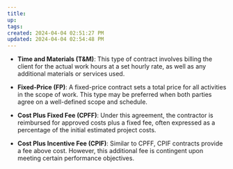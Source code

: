 ```yaml
---
title:
up: 
tags: 
created: 2024-04-04 02:51:27 PM
updated: 2024-04-04 02:54:48 PM
---
```

- **Time and Materials (T&M)**: This type of contract involves billing the client for the actual work hours at a set hourly rate, as well as any additional materials or services used.
    
- **Fixed-Price (FP)**: A fixed-price contract sets a total price for all activities in the scope of work. This type may be preferred when both parties agree on a well-defined scope and schedule.
    
- **Cost Plus Fixed Fee (CPFF)**: Under this agreement, the contractor is reimbursed for approved costs plus a fixed fee, often expressed as a percentage of the initial estimated project costs.
    
- **Cost Plus Incentive Fee (CPIF)**: Similar to CPFF, CPIF contracts provide a fee above cost. However, this additional fee is contingent upon meeting certain performance objectives.